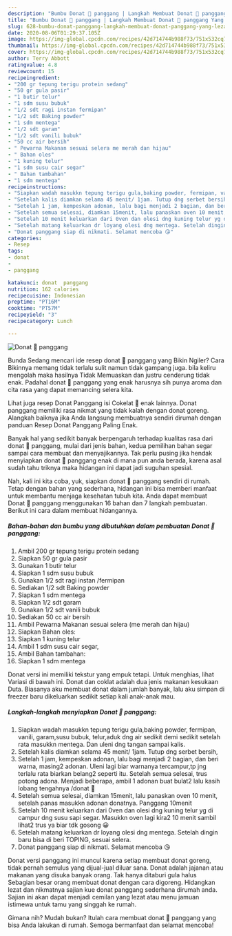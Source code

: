 ```yaml
---
description: "Bumbu Donat 🍩 panggang | Langkah Membuat Donat 🍩 panggang Yang Lezat"
title: "Bumbu Donat 🍩 panggang | Langkah Membuat Donat 🍩 panggang Yang Lezat"
slug: 628-bumbu-donat-panggang-langkah-membuat-donat-panggang-yang-lezat
date: 2020-08-06T01:29:37.105Z
image: https://img-global.cpcdn.com/recipes/42d714744b988f73/751x532cq70/donat-🍩-panggang-foto-resep-utama.jpg
thumbnail: https://img-global.cpcdn.com/recipes/42d714744b988f73/751x532cq70/donat-🍩-panggang-foto-resep-utama.jpg
cover: https://img-global.cpcdn.com/recipes/42d714744b988f73/751x532cq70/donat-🍩-panggang-foto-resep-utama.jpg
author: Terry Abbott
ratingvalue: 4.8
reviewcount: 15
recipeingredient:
- "200 gr tepung terigu protein sedang"
- "50 gr gula pasir"
- "1 butir telur"
- "1 sdm susu bubuk"
- "1/2 sdt ragi instan fermipan"
- "1/2 sdt Baking powder"
- "1 sdm mentega"
- "1/2 sdt garam"
- "1/2 sdt vanili bubuk"
- "50 cc air bersih"
- " Pewarna Makanan sesuai selera me merah dan hijau"
- " Bahan oles"
- "1 kuning telur"
- "1 sdm susu cair segar"
- " Bahan tambahan"
- "1 sdm mentega"
recipeinstructions:
- "Siapkan wadah masukkn tepung terigu gula,baking powder, fermipan, vanili, garam,susu bubuk, telur,aduk dng air sedikit demi sedikit setelah rata masukkn mentega. Dan uleni dng tangan sampai kalis."
- "Setelah kalis diamkan selama 45 menit/ 1jam. Tutup dng serbet bersih,"
- "Setelah 1 jam, kempeskan adonan, lalu bagi menjadi 2 bagian, dan beri warna, masing2 adonan. Uleni lagi biar warnanya tercampur,tp jng terlalu rata biarkan belang2 seperti itu. Setelah semua selesai, trus potong adona. Menjadi beberapa, ambil 1 adonan buat bulat2 lalu kasih lobang tengahnya /donat 🍩"
- "Setelah semua selesai, diamkan 15menit, lalu panaskan oven 10 menit, setelah panas masukkn adonan donatnya. Panggang 10menit"
- "Setelah 10 menit keluarkan dari 0ven dan olesi dng kuning telur yg di campur dng susu sapi segar. Masukkn oven lagi kira2 10 menit sambil lihat2 trus ya biar tdk gosong 😀"
- "Setelah matang keluarkan dr loyang olesi dng mentega. Setelah dingin baru bisa di beri TOPING, sesuai selera."
- "Donat panggang siap di nikmati. Selamat mencoba 😘"
categories:
- Resep
tags:
- donat
- 
- panggang

katakunci: donat  panggang 
nutrition: 162 calories
recipecuisine: Indonesian
preptime: "PT16M"
cooktime: "PT57M"
recipeyield: "3"
recipecategory: Lunch

---
```



![Donat 🍩 panggang](https://img-global.cpcdn.com/recipes/42d714744b988f73/751x532cq70/donat-🍩-panggang-foto-resep-utama.jpg)

Bunda Sedang mencari ide resep donat 🍩 panggang yang Bikin Ngiler? Cara Bikinnya memang tidak terlalu sulit namun tidak gampang juga. bila keliru mengolah maka hasilnya Tidak Memuaskan dan justru cenderung tidak enak. Padahal donat 🍩 panggang yang enak harusnya sih punya aroma dan cita rasa yang dapat memancing selera kita.

Lihat juga resep Donat Panggang isi Cokelat 🍩 enak lainnya. Donat panggang memiliki rasa nikmat yang tidak kalah dengan donat goreng. Alangkah baiknya jika Anda langsung membuatnya sendiri dirumah dengan panduan Resep Donat Panggang Paling Enak.

Banyak hal yang sedikit banyak berpengaruh terhadap kualitas rasa dari donat 🍩 panggang, mulai dari jenis bahan, kedua pemilihan bahan segar sampai cara membuat dan menyajikannya. Tak perlu pusing jika hendak menyiapkan donat 🍩 panggang enak di mana pun anda berada, karena asal sudah tahu triknya maka hidangan ini dapat jadi suguhan spesial.


Nah, kali ini kita coba, yuk, siapkan donat 🍩 panggang sendiri di rumah. Tetap dengan bahan yang sederhana, hidangan ini bisa memberi manfaat untuk membantu menjaga kesehatan tubuh kita. Anda dapat membuat Donat 🍩 panggang menggunakan 16 bahan dan 7 langkah pembuatan. Berikut ini cara dalam membuat hidangannya.

<!--inarticleads1-->

##### Bahan-bahan dan bumbu yang dibutuhkan dalam pembuatan Donat 🍩 panggang:

1. Ambil 200 gr tepung terigu protein sedang
1. Siapkan 50 gr gula pasir
1. Gunakan 1 butir telur
1. Siapkan 1 sdm susu bubuk
1. Gunakan 1/2 sdt ragi instan /fermipan
1. Sediakan 1/2 sdt Baking powder
1. Siapkan 1 sdm mentega
1. Siapkan 1/2 sdt garam
1. Gunakan 1/2 sdt vanili bubuk
1. Sediakan 50 cc air bersih
1. Ambil  Pewarna Makanan sesuai selera (me merah dan hijau)
1. Siapkan  Bahan oles:
1. Siapkan 1 kuning telur
1. Ambil 1 sdm susu cair segar,
1. Ambil  Bahan tambahan:
1. Siapkan 1 sdm mentega


Donat versi ini memiliki tekstur yang empuk tetapi. Untuk menghias, lihat Variasi di bawah ini. Donat dan coklat adalah dua jenis makanan kesukaan Duta. Biasanya aku membuat donat dalam jumlah banyak, lalu aku simpan di freezer baru dikeluarkan sedikit setiap kali anak-anak mau. 

<!--inarticleads2-->

##### Langkah-langkah menyiapkan Donat 🍩 panggang:

1. Siapkan wadah masukkn tepung terigu gula,baking powder, fermipan, vanili, garam,susu bubuk, telur,aduk dng air sedikit demi sedikit setelah rata masukkn mentega. Dan uleni dng tangan sampai kalis.
1. Setelah kalis diamkan selama 45 menit/ 1jam. Tutup dng serbet bersih,
1. Setelah 1 jam, kempeskan adonan, lalu bagi menjadi 2 bagian, dan beri warna, masing2 adonan. Uleni lagi biar warnanya tercampur,tp jng terlalu rata biarkan belang2 seperti itu. Setelah semua selesai, trus potong adona. Menjadi beberapa, ambil 1 adonan buat bulat2 lalu kasih lobang tengahnya /donat 🍩
1. Setelah semua selesai, diamkan 15menit, lalu panaskan oven 10 menit, setelah panas masukkn adonan donatnya. Panggang 10menit
1. Setelah 10 menit keluarkan dari 0ven dan olesi dng kuning telur yg di campur dng susu sapi segar. Masukkn oven lagi kira2 10 menit sambil lihat2 trus ya biar tdk gosong 😀
1. Setelah matang keluarkan dr loyang olesi dng mentega. Setelah dingin baru bisa di beri TOPING, sesuai selera.
1. Donat panggang siap di nikmati. Selamat mencoba 😘


Donat versi panggang ini muncul karena setiap membuat donat goreng, tidak pernah semulus yang dijual-jual diluar sana. Donat adalah jajanan atau makanan yang disuka banyak orang. Tak hanya ditaburi gula halus Sebagian besar orang membuat donat dengan cara digoreng. Hidangkan lezat dan nikmatnya sajian kue donat panggang sederhana dirumah anda. Sajian ini akan dapat menjadi cemilan yang lezat atau menu jamuan istimewa untuk tamu yang singgah ke rumah. 

Gimana nih? Mudah bukan? Itulah cara membuat donat 🍩 panggang yang bisa Anda lakukan di rumah. Semoga bermanfaat dan selamat mencoba!
